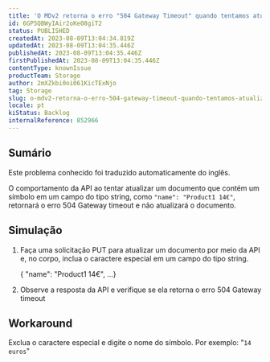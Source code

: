 ```yaml
---
title: 'O MDv2 retorna o erro "504 Gateway Timeout" quando tentamos atualizar um documento passando um símbolo ou caractere especial.'
id: 6GP5QBWyIAir2oKe08giT2
status: PUBLISHED
createdAt: 2023-08-09T13:04:34.819Z
updatedAt: 2023-08-09T13:04:35.446Z
publishedAt: 2023-08-09T13:04:35.446Z
firstPublishedAt: 2023-08-09T13:04:35.446Z
contentType: knownIssue
productTeam: Storage
author: 2mXZkbi0oi061KicTExNjo
tag: Storage
slug: o-mdv2-retorna-o-erro-504-gateway-timeout-quando-tentamos-atualizar-um-documento-passando-um-simbolo-ou-caractere-especial
locale: pt
kiStatus: Backlog
internalReference: 852966
---
```


## Sumário

<div class="alert alert-info">
  <p>Este problema conhecido foi traduzido automaticamente do inglês.</p>
</div>


O comportamento da API ao tentar atualizar um documento que contém um símbolo em um campo do tipo string, como `"name": "Product1 14€"`, retornará o erro 504 Gateway timeout e não atualizará o documento.

## Simulação



1. Faça uma solicitação PUT para atualizar um documento por meio da API e, no corpo, inclua o caractere especial em um campo do tipo string.

    { "name": "Product1 14€", ...}

2.  Observe a resposta da API e verifique se ela retorna o erro 504 Gateway timeout

## Workaround


Exclua o caractere especial e digite o nome do símbolo. Por exemplo: "`14 euros`"

